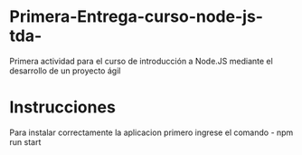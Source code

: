 # Primera-Entrega-curso-node-js-tda-
Primera actividad para el curso de introducción a Node.JS mediante el desarrollo de un proyecto ágil

# Instrucciones
Para instalar correctamente la aplicacion primero ingrese el comando - npm run start
